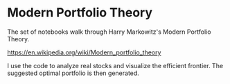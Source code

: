 # Modern Portfolio Theory

The set of notebooks walk through Harry Markowitz's Modern Portfolio Theory.

https://en.wikipedia.org/wiki/Modern_portfolio_theory

I use the code to analyze real stocks and visualize the efficient frontier. The suggested optimal portfolio is then generated. 
